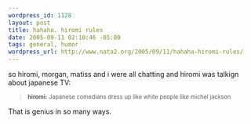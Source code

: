 ```yaml
--- 
wordpress_id: 1128
layout: post
title: hahaha. hiromi rules
date: 2005-09-11 02:10:46 -05:00
tags: general, humor
wordpress_url: http://www.nata2.org/2005/09/11/hahaha-hiromi-rules/
---
```

so hiromi, morgan, matiss and i were all chatting and hiromi was talkign about japanese TV:
<blockquote><small>
<b>hiromi:</b> Japanese comedians dress up like white people like michel jackson
</small>
</blockquote>

That is genius in so many ways.  
